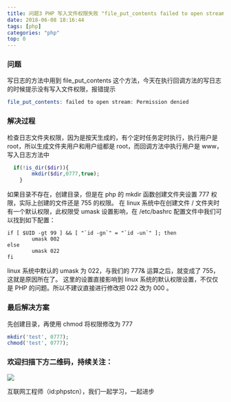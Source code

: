 ```yaml
---
title: 问题3 PHP 写入文件权限失败 "file_put_contents failed to open stream Permission denied"
date: 2018-06-08 18:16:44
tags: [php]
categories: "php"
top: 0
---
```


### 问题

写日志的方法中用到 file_put_contents 这个方法，今天在执行回调方法的写日志的时候提示没有写入文件权限，报错提示

```php
file_put_contents: failed to open stream: Permission denied
```

### 解决过程

检查日志文件夹权限，因为是按天生成的，有个定时任务定时执行，执行用户是 root，所以生成文件夹用户和用户组都是 root，而回调方法中执行用户是 www，写入日志方法中

```php
  if(!is_dir($dir)){
        mkdir($dir,0777,true);
    }
```

如果目录不存在，创建目录，但是在 php 的 mkdir 函数创建文件夹设置 777 权限，实际上创建的文件还是 755 的权限。
在 linux 系统中在创建文件 / 文件夹时有一个默认权限，此权限受 umask 设置影响，在 /etc/bashrc 配置文件中我们可以找到如下配置：

```shell
if [ $UID -gt 99 ] && [ "`id -gn`" = "`id -un`" ]; then
        umask 002
else
        umask 022
fi
```

linux 系统中默认的 umask 为 022，与我们的 777& 运算之后，就变成了 755，这就是原因所在了。
这里的设置直接影响到 linux 系统的默认权限设置，不仅仅是 PHP 的问题。所以不建议直接进行修改把 022 改为 000 。

### 最后解决方案

先创建目录，再使用 chmod 将权限修改为 777

```php
mkdir('test', 0777);
chmod('test', 0777);
```

### 欢迎扫描下方二维码，持续关注：

![](https://ww1.sinaimg.cn/large/a616b9a4gy1g4xzv954a4j20760763yo.jpg)

互联网工程师（id:phpstcn），我们一起学习，一起进步
